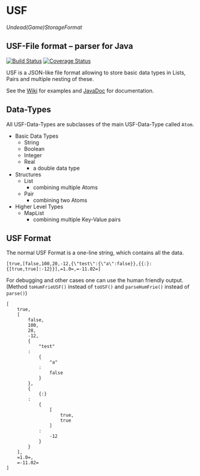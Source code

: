 # USF
*Undead(Game)StorageFormat*
## USF-File format – parser for Java

[![Build Status](https://travis-ci.com/kimbtech/USF.svg?branch=master)](https://travis-ci.com/kimbtech/USF)
[![Coverage Status](https://proxy.5d7.eu/coveralls/?repo=kimbtech%2FUSF&branch=master)](https://coveralls.io/github/kimbtech/USF?branch=master)

USF is a JSON-like file format allowing to store basic data types in Lists,
Pairs and multiple nesting of these.

See the [Wiki](https://github.com/KIMB-technologies/USF/wiki) for examples and [JavaDoc](https://KIMB-technologies.github.io/USF/) for
documentation.

## Data-Types
All USF-Data-Types are subclasses of the main USF-Data-Type called `Atom`.

- Basic Data Types
  - String
  - Boolean
  - Integer
  - Real
    - a double data type
- Structures
  - List
    - combining multiple Atoms
  - Pair
    - combining two Atoms
- Higher Level Types  
  - MapList
    - combining multiple Key-Value pairs

## USF Format
The normal USF Format is a one-line string, which contains all the data.

```
[true,[false,100,20,-12,{\"test\":{\"a\":false}},{{:}:{[true,true]:-12}}],=1.0=,=-11.02=]
```
For debugging and other cases one can use the human friendly output.
(Method `toHumFrieUSF()` instead of `toUSF()` and `parseHumFrie()` instead of `parse()`)

```
[
	true,
	[
		false,
		100,
		20,
		-12,
		{
			"test"
		:
			{
				"a"
			:
				false
			}
		},
		{
			{:}
		:
			{
				[
					true,
					true
				]
			:
				-12
			}
		}
	],
	=1.0=,
	=-11.02=
]
```

	 
